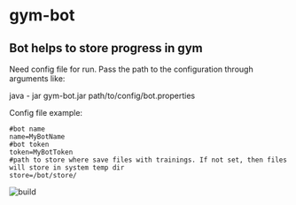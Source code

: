 # gym-bot

Bot helps to store progress in gym
--
Need config file for run. Pass the path to the configuration through arguments like:

java - jar gym-bot.jar path/to/config/bot.properties

Config file example:

~~~~
#bot name
name=MyBotName
#bot token
token=MyBotToken
#path to store where save files with trainings. If not set, then files will store in system temp dir
store=/bot/store/
~~~~

![build](https://github.com/Vichukano/gym-bot/workflows/maven.yaml/badge.svg)